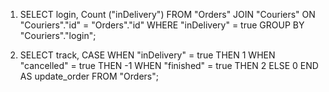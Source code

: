 1. SELECT login, Count ("inDelivery") FROM "Orders" JOIN "Couriers" ON "Couriers"."id" = "Orders"."id"  WHERE "inDelivery" = true GROUP BY "Couriers"."login"; 

2. SELECT track, CASE 
WHEN "inDelivery" = true THEN 1 
WHEN "cancelled" = true THEN -1 
WHEN "finished" = true THEN 2 ELSE 0 
END AS update_order 
FROM "Orders";
